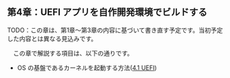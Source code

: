 
## 第4章：UEFI アプリを自作開発環境でビルドする

TODO：この章は、第1章～第3章の内容に基づいて書き直す予定です。当初予定した内容とは異なる見込みです。

　この章で解説する項目は、以下の通りです。

* OS の基盤であるカーネルを起動する方法([4.1 UEFI](1_UEFI.md))

